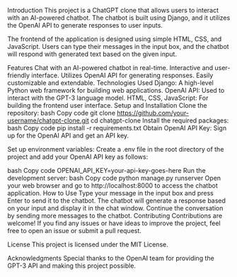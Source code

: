 Introduction
This project is a ChatGPT clone that allows users to interact with an AI-powered chatbot. The chatbot is built using Django, and it utilizes the OpenAI API to generate responses to user inputs.

The frontend of the application is designed using simple HTML, CSS, and JavaScript. Users can type their messages in the input box, and the chatbot will respond with generated text based on the given input.

Features
Chat with an AI-powered chatbot in real-time.
Interactive and user-friendly interface.
Utilizes OpenAI API for generating responses.
Easily customizable and extendable.
Technologies Used
Django: A high-level Python web framework for building web applications.
OpenAI API: Used to interact with the GPT-3 language model.
HTML, CSS, JavaScript: For building the frontend user interface.
Setup and Installation
Clone the repository:
bash
Copy code
git clone https://github.com/your-username/chatgpt-clone.git
cd chatgpt-clone
Install the required packages:
bash
Copy code
pip install -r requirements.txt
Obtain OpenAI API Key: Sign up for the OpenAI API and get an API key.

Set up environment variables: Create a .env file in the root directory of the project and add your OpenAI API key as follows:

bash
Copy code
OPENAI_API_KEY=your-api-key-goes-here
Run the development server:
bash
Copy code
python manage.py runserver
Open your web browser and go to http://localhost:8000 to access the chatbot application.
How to Use
Type your message in the input box and press Enter to send it to the chatbot.
The chatbot will generate a response based on your input and display it in the chat window.
Continue the conversation by sending more messages to the chatbot.
Contributing
Contributions are welcome! If you find any issues or have ideas to improve the project, feel free to open an issue or submit a pull request.

License
This project is licensed under the MIT License.

Acknowledgments
Special thanks to the OpenAI team for providing the GPT-3 API and making this project possible.


